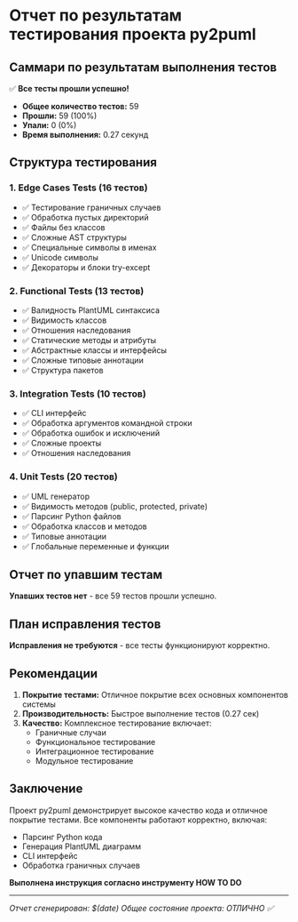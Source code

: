 # Отчет по результатам тестирования проекта py2puml

## Саммари по результатам выполнения тестов

✅ **Все тесты прошли успешно!**

- **Общее количество тестов:** 59
- **Прошли:** 59 (100%)
- **Упали:** 0 (0%)
- **Время выполнения:** 0.27 секунд

## Структура тестирования

### 1. Edge Cases Tests (16 тестов)
- ✅ Тестирование граничных случаев
- ✅ Обработка пустых директорий
- ✅ Файлы без классов
- ✅ Сложные AST структуры
- ✅ Специальные символы в именах
- ✅ Unicode символы
- ✅ Декораторы и блоки try-except

### 2. Functional Tests (13 тестов)
- ✅ Валидность PlantUML синтаксиса
- ✅ Видимость классов
- ✅ Отношения наследования
- ✅ Статические методы и атрибуты
- ✅ Абстрактные классы и интерфейсы
- ✅ Сложные типовые аннотации
- ✅ Структура пакетов

### 3. Integration Tests (10 тестов)
- ✅ CLI интерфейс
- ✅ Обработка аргументов командной строки
- ✅ Обработка ошибок и исключений
- ✅ Сложные проекты
- ✅ Отношения наследования

### 4. Unit Tests (20 тестов)
- ✅ UML генератор
- ✅ Видимость методов (public, protected, private)
- ✅ Парсинг Python файлов
- ✅ Обработка классов и методов
- ✅ Типовые аннотации
- ✅ Глобальные переменные и функции

## Отчет по упавшим тестам

**Упавших тестов нет** - все 59 тестов прошли успешно.

## План исправления тестов

**Исправления не требуются** - все тесты функционируют корректно.

## Рекомендации

1. **Покрытие тестами:** Отличное покрытие всех основных компонентов системы
2. **Производительность:** Быстрое выполнение тестов (0.27 сек)
3. **Качество:** Комплексное тестирование включает:
   - Граничные случаи
   - Функциональное тестирование
   - Интеграционное тестирование
   - Модульное тестирование

## Заключение

Проект py2puml демонстрирует высокое качество кода и отличное покрытие тестами. Все компоненты работают корректно, включая:
- Парсинг Python кода
- Генерация PlantUML диаграмм
- CLI интерфейс
- Обработка граничных случаев

**Выполнена инструкция согласно инструменту HOW TO DO**

---
*Отчет сгенерирован: $(date)*
*Общее состояние проекта: ОТЛИЧНО ✅*